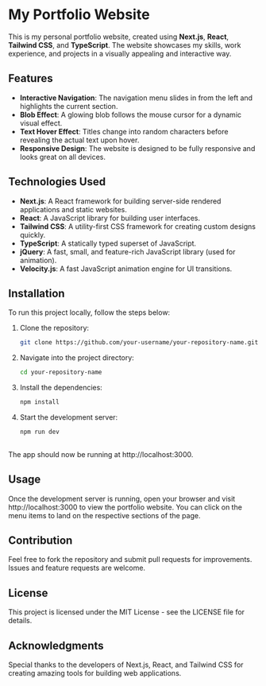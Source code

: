 # My Portfolio Website

This is my personal portfolio website, created using **Next.js**, **React**, **Tailwind CSS**, and **TypeScript**. The website showcases my skills, work experience, and projects in a visually appealing and interactive way.

## Features

- **Interactive Navigation**: The navigation menu slides in from the left and highlights the current section.
- **Blob Effect**: A glowing blob follows the mouse cursor for a dynamic visual effect.
- **Text Hover Effect**: Titles change into random characters before revealing the actual text upon hover.
- **Responsive Design**: The website is designed to be fully responsive and looks great on all devices.

## Technologies Used

- **Next.js**: A React framework for building server-side rendered applications and static websites.
- **React**: A JavaScript library for building user interfaces.
- **Tailwind CSS**: A utility-first CSS framework for creating custom designs quickly.
- **TypeScript**: A statically typed superset of JavaScript.
- **jQuery**: A fast, small, and feature-rich JavaScript library (used for animation).
- **Velocity.js**: A fast JavaScript animation engine for UI transitions.

## Installation

To run this project locally, follow the steps below:

1. Clone the repository:
   ```bash
   git clone https://github.com/your-username/your-repository-name.git

2. Navigate into the project directory:
   ```bash
   cd your-repository-name

3. Install the dependencies:
   ```bash
   npm install

4. Start the development server:
   ```bash
   npm run dev
  
The app should now be running at http://localhost:3000.

## Usage

Once the development server is running, open your browser and visit http://localhost:3000 to view the portfolio website. You can click on the menu items to land on the respective sections of the page.

## Contribution

Feel free to fork the repository and submit pull requests for improvements. Issues and feature requests are welcome.

## License

This project is licensed under the MIT License - see the LICENSE file for details.

## Acknowledgments

Special thanks to the developers of Next.js, React, and Tailwind CSS for creating amazing tools for building web applications.